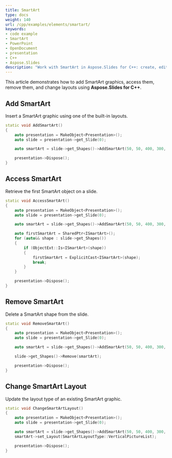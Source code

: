 ```yaml
---
title: SmartArt
type: docs
weight: 140
url: /cpp/examples/elements/smartart/
keywords:
- code example
- SmartArt
- PowerPoint
- OpenDocument
- presentation
- C++
- Aspose.Slides
description: "Work with SmartArt in Aspose.Slides for C++: create, edit, convert, and style diagrams with C++ for PowerPoint and OpenDocument presentations."
---
```


This article demonstrates how to add SmartArt graphics, access them, remove them, and change layouts using **Aspose.Slides for C++**.

## **Add SmartArt**

Insert a SmartArt graphic using one of the built-in layouts.

```cpp
static void AddSmartArt()
{
    auto presentation = MakeObject<Presentation>();
    auto slide = presentation->get_Slide(0);

    auto smartArt = slide->get_Shapes()->AddSmartArt(50, 50, 400, 300, SmartArtLayoutType::BasicProcess);

    presentation->Dispose();
}
```

## **Access SmartArt**

Retrieve the first SmartArt object on a slide.

```cpp
static void AccessSmartArt()
{
    auto presentation = MakeObject<Presentation>();
    auto slide = presentation->get_Slide(0);

    auto smartArt = slide->get_Shapes()->AddSmartArt(50, 50, 400, 300, SmartArtLayoutType::BasicProcess);

    auto firstSmartArt = SharedPtr<ISmartArt>();
    for (auto&& shape : slide->get_Shapes())
    {
        if (ObjectExt::Is<ISmartArt>(shape))
        {
            firstSmartArt = ExplicitCast<ISmartArt>(shape);
            break;
        }
    }

    presentation->Dispose();
}
```

## **Remove SmartArt**

Delete a SmartArt shape from the slide.

```cpp
static void RemoveSmartArt()
{
    auto presentation = MakeObject<Presentation>();
    auto slide = presentation->get_Slide(0);

    auto smartArt = slide->get_Shapes()->AddSmartArt(50, 50, 400, 300, SmartArtLayoutType::BasicProcess);

    slide->get_Shapes()->Remove(smartArt);

    presentation->Dispose();
}
```

## **Change SmartArt Layout**

Update the layout type of an existing SmartArt graphic.

```cpp
static void ChangeSmartArtLayout()
{
    auto presentation = MakeObject<Presentation>();
    auto slide = presentation->get_Slide(0);

    auto smartArt = slide->get_Shapes()->AddSmartArt(50, 50, 400, 300, SmartArtLayoutType::BasicBlockList);
    smartArt->set_Layout(SmartArtLayoutType::VerticalPictureList);

    presentation->Dispose();
}
```
